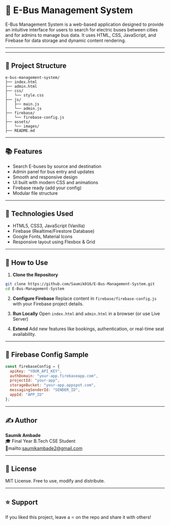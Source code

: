 # 🚌 E-Bus Management System

E-Bus Management System is a web-based application designed to provide an intuitive interface for users to search for electric buses between cities and for admins to manage bus data. It uses HTML, CSS, JavaScript, and Firebase for data storage and dynamic content rendering.



---


---

## 📁 Project Structure

```
e-bus-management-system/
├── index.html
├── admin.html
├── css/
│   └── style.css
├── js/
│   ├── main.js
│   └── admin.js
├── firebase/
│   └── firebase-config.js
├── assets/
│   └── images/
├── README.md
```

---

## 📚 Features

-  Search E-buses by source and destination
-  Admin panel for bus entry and updates
-  Smooth and responsive design
-  UI built with modern CSS and animations
-  Firebase ready (add your config)
-  Modular file structure

---

## 🔧 Technologies Used

- HTML5, CSS3, JavaScript (Vanilla)
- Firebase (Realtime/Firestore Database)
- Google Fonts, Material Icons
- Responsive layout using Flexbox & Grid

---

## 🧩 How to Use

1. **Clone the Repository**
```bash
git clone https://github.com/Saumik016/E-Bus-Management-System.git
cd E-Bus-Management-System
```

2. **Configure Firebase**
Replace content in `firebase/firebase-config.js` with your Firebase project details.

3. **Run Locally**
Open `index.html` and `admin.html` in a browser (or use Live Server)

4. **Extend**
Add new features like bookings, authentication, or real-time seat availability.

---

## 🔐 Firebase Config Sample

```js
const firebaseConfig = {
  apiKey: "YOUR_API_KEY",
  authDomain: "your-app.firebaseapp.com",
  projectId: "your-app",
  storageBucket: "your-app.appspot.com",
  messagingSenderId: "SENDER_ID",
  appId: "APP_ID"
};
```

---

## ✍️ Author

**Saumik Ambade**  
🎓 Final Year B.Tech CSE Student  
📧mailto:saumikambade2@gmail.com

---

## 📜 License

MIT License. Free to use, modify and distribute.

---

## ⭐ Support

If you liked this project, leave a ⭐ on the repo and share it with others!

